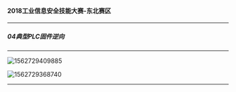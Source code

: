 #### 2018工业信息安全技能大赛-东北赛区

------



##### 04典型PLC固件逆向

------

![1562729409885](C:\Users\username\OneDrive\文档\ResearchLog\assets\1562729409885.png)

![1562729368740](C:\Users\username\OneDrive\文档\ResearchLog\assets\1562729368740.png)



------

